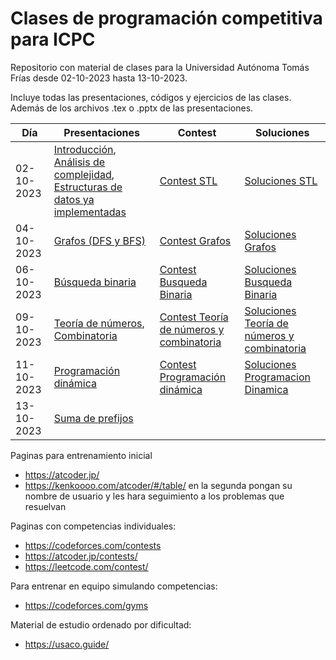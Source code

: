 # Clases de programación competitiva para ICPC
Repositorio con material de clases para la Universidad Autónoma Tomás Frías
desde 02-10-2023 hasta 13-10-2023.

Incluye todas las presentaciones, códigos y ejercicios de las clases. 
Además de los archivos .tex o .pptx de las presentaciones.

|Día|Presentaciones|Contest|Soluciones|
|---|---|---|---|
|02-10-2023| [Introducción](https://github.com/MickyOR/clases-ICPC-UATF2023/blob/main/Introduccion.pdf), [Análisis de complejidad](https://github.com/MickyOR/clases-ICPC-UATF2023/blob/main/ComplejidadDeTiempo.pdf), [Estructuras de datos ya implementadas](https://github.com/MickyOR/clases-ICPC-UATF2023/blob/main/EstructurasDeDatos.pdf)|[Contest STL](https://vjudge.net/contest/585295)|[Soluciones STL](https://github.com/MickyOR/clases-ICPC-UATF2023/tree/main/CodigoAuxiliar/ContestSTL)
|04-10-2023| [Grafos (DFS y BFS)](https://github.com/MickyOR/clases-ICPC-UATF2023/blob/main/DFS%20y%20BFS.pdf)| [Contest Grafos](https://vjudge.net/contest/585769)|[Soluciones Grafos](https://github.com/MickyOR/clases-ICPC-UATF2023/tree/main/CodigoAuxiliar/ContestGrafos)
|06-10-2023| [Búsqueda binaria](https://github.com/MickyOR/clases-ICPC-UATF2023/blob/main/BusquedaBinaria.pdf)| [Contest Busqueda Binaria](https://vjudge.net/contest/586203)| [Soluciones Busqueda Binaria](https://github.com/MickyOR/clases-ICPC-UATF2023/tree/main/CodigoAuxiliar/ContestBusquedaBinaria)
|09-10-2023| [Teoría de números](https://github.com/MickyOR/clases-ICPC-UATF2023/blob/main/TeoriaDeNumeros.pdf), [Combinatoria](https://github.com/MickyOR/clases-ICPC-UATF2023/blob/main/Combinatoria.pdf)| [Contest Teoría de números y combinatoria](https://vjudge.net/contest/586592)| [Soluciones Teoría de números y combinatoria](https://github.com/MickyOR/clases-ICPC-UATF2023/tree/main/CodigoAuxiliar/ContestMate) 
|11-10-2023| [Programación dinámica](https://github.com/MickyOR/clases-ICPC-UATF2023/blob/main/ProgramacionDinamica.pdf) | [Contest Programación dinámica](https://vjudge.net/contest/587069)| [Soluciones Programacion Dinamica](https://github.com/MickyOR/clases-ICPC-UATF2023/tree/main/CodigoAuxiliar/ContestProgramacionDinamica)
|13-10-2023| [Suma de prefijos](https://github.com/MickyOR/clases-ICPC-UATF2023/blob/main/SumaDePrefijos.pdf)

Paginas para entrenamiento inicial
- https://atcoder.jp/
- https://kenkoooo.com/atcoder/#/table/ 
en la segunda pongan su nombre de usuario y les hara seguimiento a los problemas que resuelvan

Paginas con competencias individuales:
- https://codeforces.com/contests
- https://atcoder.jp/contests/
- https://leetcode.com/contest/

Para entrenar en equipo simulando competencias:
- https://codeforces.com/gyms

Material de estudio ordenado por dificultad:
- https://usaco.guide/